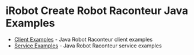 # iRobot Create Robot Raconteur Java Examples

- [Client Examples](client) - Java Robot Raconteur client examples
- [Service Examples](service) - Java Robot Raconteur service examples
